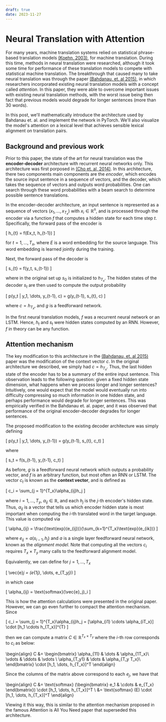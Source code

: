 ```yaml
---
draft: true 
date: 2023-11-27
---
```


# Neural Translation with Attention

For many years, machine translation systems relied on statistical phrase-based translation models [(Koehn, 2003)](https://doi.org/10.3115/1073445.1073462), for machine translation. 
During this time, methods in neural translation were researched, although it took some time for performance of these translation 
models to compete with statistical machine translation. The breakthrough that caused many to take neural translation was through the paper 
[(Bahdanau, et. al 2015)](https://arxiv.org/pdf/1409.0473.pdf), in which researchers incorporated existing neural translation models with a concept called *attention*. In this paper, they were able to overcome important issues with existing neural translation methods,
with the worst issue being then fact that previous models would degrade for longer sentences (more than 30 words).  

<!-- more -->

In this post, we'll mathematically introduce the architecture used by Bahdanau et. al. and implement the network in PyTorch. We'll 
also visualize the model's attention on a lexical level that achieves sensible lexical alignment on translation pairs. 

## Background and previous work
Prior to this paper, the state of the art for neural translation was the **encoder-decoder** architecture with recurrent neural networks only. 
This architecture was first porposed in [(Cho et. al, 2014)](https://arxiv.org/pdf/1406.1078.pdf). 
In this architecture, there two components main components are the *encoder*, which encodes the source input sentence in a sequence of vectors, and the decoder, which takes the sequence of vectors and outputs word probabilities. One can search through these word probabilities with a beam search to determine possible 
sentence translations. 

In the encoder-decoder architecture, an input sentence is represented as a sequence of vectors $(x_1, \dots, x_{T_x})$ with $x_i \in \mathbb{R}^n$, and is processed through the encoder via a function $f$ that computes a hidden state for each time step $t$. Specifically,
the forward pass of the encoder is

\[
    h_{t} = f(Ex_t, h_{t-1})
\]

for $t = 1, \dots, T_x$, where $E$ is a word embedding for the source language. This word embedding is learned 
jointly during the training. 

Next, the forward pass of the decoder is 

\[
    s_{t} = f(y_t, s_{t-1})
\]

where in the original set up $s_0$ is initialized to $h_{T_x}$. The hidden states of the decoder $s_t$ are then used to compute the output probability 

\[
    p(y_t | y_1, \dots, y_{t-1}, c) = g(y_{t-1}, s_{t}, c)
\]

where $c = h_{T_x}$, and $g$ is a feedforward network. 

In the first neural translation models, $f$ was a recurrent neural network or an LSTM. Hence, $h_t$ and $s_t$ were hidden states computed by an RNN. However, $f$ in theory can be any function.

## Attention mechanism 

The key modification to this architecture in the  [(Bahdanau, et. al 2015)](https://arxiv.org/pdf/1409.0473.pdf) paper was the modification of the 
context vector $c$. In the original architecture we described, we simply had $c = h_{T_x}$. Thus, the last hidden state of the encoder has to 
be a summary of the entire input sentence. This observation leads to the following question: given a fixed hidden state dimension, what happens when 
we process longer and longer sentences? Intuitively, one would expect that the model would eventually run into difficulty compressing 
so much information in one hidden state, and perhaps performance would degrade for longer sentences. This was empirically verified in the 
Bahdanau et. al. paper, and it was observed that performance of the original encoder-decoder degrades for longer sentences. 

The proposed modification to the existing decoder architecture was simply defining 

\[
    p(y_t | y_1, \dots, y_{t-1}) = g(y_{t-1}, s_{t}, c_t)
\]

where 

\[
    s_t = f(s_{t-1}, y_{t-1}, c_t)
\]

As before, $g$ is a feedforward neural network which outputs a probability vector, and $f$ is an arbitrary function, but most often an RNN or LSTM. 
The vector $c_t$ is known as the **context vector**, and is defined as 

\[
    c_i = \sum_{j = 1}^{T_x}\alpha_{ij}h_j 
\]

where $i = 1, \dots, T_y$, $\alpha_{ij} \in \mathbb{R}$, and 
each $h_j$ is the $j$-th encoder's hidden state. Thus, $\alpha_{ij}$ is a vector that tells us which encoder hidden state is most 
important when computing the $i$-th translated word in the target language. This value is computed via 

\[
    \alpha_{ij} = \frac{\text{exp}(e_{ij})}{\sum_{k=1}^{T_x}\text{exp}(e_{ik})}
\]

where $e_{ij} = a(s_{i-1}, h_j)$ and $a$ is a single layer feedforward neural network, known as the *alignment model*. 
Note that computing all the vectors $c_i$ requires $T_x \times T_y$ many calls to the feedforward alignment model. 

Equivalently, we can define for $j = 1, \dots, T_x$

\[
    \vec{e}_j = (e_{1j}, \dots, e_{T_yj})
\]

in which case 

\[
    \alpha_{ij} = \text{softmax}(\vec{e}_j)_i
\]

This is how the attention calculations were presented in the original paper. However, 
we can go even further to compact the attention mechanism. Since 

\[
    c_i = \sum_{j = 1}^{T_x}\alpha_{ij}h_j = [\alpha_{i1} \cdots \alpha_{iT_x}] \cdot [h_1 \cdots h_{T_x}]^{T}
\]

then we can compute a matrix $C \in \mathbb{R}^{T_x \times T_y}$ where the $i$-th row corresponds to $c_i$ as below:

\begin{align}
    C &= 
    \begin{bmatrix}
    \alpha_{11} & \dots & \alpha_{1T_x}\\
    \vdots & \ddots & \vdots \\
    \alpha_{T_y1} & \dots & \alpha_{T_y T_x}\\
    \end{bmatrix}
    \cdot 
    [h_1, \dots, h_{T_x}]^T
\end{align}

Since the columns of the matrix above correspond to each $e_j$, we have that 

\begin{align}
    C &=
    \text{softmax} (\begin{bmatrix} e_1  & \cdots & e_{T_x} \end{bmatrix})
    \cdot 
    [h_1, \dots, h_{T_x}]^T \\
    &=
    \text{softmax} (E)
    \cdot 
    [h_1, \dots, h_{T_x}]^T 
\end{align}

Viewing it this way, this is similar to the attention mechanism proposed in the famous Attention is All You Need paper that superseded this architecture. 

